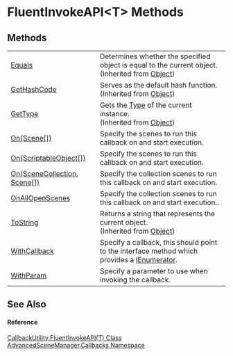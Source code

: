 # FluentInvokeAPI&lt;T&gt; Methods




## Methods
<table>
<tr>
<td><a href="https://learn.microsoft.com/dotnet/api/system.object.equals#system-object-equals(system-object)" target="_blank" rel="noopener noreferrer">Equals</a></td>
<td>Determines whether the specified object is equal to the current object.<br />(Inherited from <a href="https://learn.microsoft.com/dotnet/api/system.object" target="_blank" rel="noopener noreferrer">Object</a>)</td></tr>
<tr>
<td><a href="https://learn.microsoft.com/dotnet/api/system.object.gethashcode" target="_blank" rel="noopener noreferrer">GetHashCode</a></td>
<td>Serves as the default hash function.<br />(Inherited from <a href="https://learn.microsoft.com/dotnet/api/system.object" target="_blank" rel="noopener noreferrer">Object</a>)</td></tr>
<tr>
<td><a href="https://learn.microsoft.com/dotnet/api/system.object.gettype" target="_blank" rel="noopener noreferrer">GetType</a></td>
<td>Gets the <a href="https://learn.microsoft.com/dotnet/api/system.type" target="_blank" rel="noopener noreferrer">Type</a> of the current instance.<br />(Inherited from <a href="https://learn.microsoft.com/dotnet/api/system.object" target="_blank" rel="noopener noreferrer">Object</a>)</td></tr>
<tr>
<td><a href="M_AdvancedSceneManager_Callbacks_CallbackUtility_FluentInvokeAPI_1_On.md">On(Scene[])</a></td>
<td>Specify the scenes to run this callback on and start execution.</td></tr>
<tr>
<td><a href="M_AdvancedSceneManager_Callbacks_CallbackUtility_FluentInvokeAPI_1_On_2.md">On(ScriptableObject[])</a></td>
<td>Specify the scenes to run this callback on and start execution.</td></tr>
<tr>
<td><a href="M_AdvancedSceneManager_Callbacks_CallbackUtility_FluentInvokeAPI_1_On_1.md">On(SceneCollection, Scene[])</a></td>
<td>Specify the collection scenes to run this callback on and start execution.</td></tr>
<tr>
<td><a href="M_AdvancedSceneManager_Callbacks_CallbackUtility_FluentInvokeAPI_1_OnAllOpenScenes.md">OnAllOpenScenes</a></td>
<td>Specify the collection scenes to run this callback on and start execution..</td></tr>
<tr>
<td><a href="https://learn.microsoft.com/dotnet/api/system.object.tostring" target="_blank" rel="noopener noreferrer">ToString</a></td>
<td>Returns a string that represents the current object.<br />(Inherited from <a href="https://learn.microsoft.com/dotnet/api/system.object" target="_blank" rel="noopener noreferrer">Object</a>)</td></tr>
<tr>
<td><a href="M_AdvancedSceneManager_Callbacks_CallbackUtility_FluentInvokeAPI_1_WithCallback.md">WithCallback</a></td>
<td>Specify a callback, this should point to the interface method which provides a <a href="https://learn.microsoft.com/dotnet/api/system.collections.ienumerator" target="_blank" rel="noopener noreferrer">IEnumerator</a>.</td></tr>
<tr>
<td><a href="M_AdvancedSceneManager_Callbacks_CallbackUtility_FluentInvokeAPI_1_WithParam.md">WithParam</a></td>
<td>Specify a parameter to use when invoking the callback.</td></tr>
</table>

## See Also


#### Reference
<a href="T_AdvancedSceneManager_Callbacks_CallbackUtility_FluentInvokeAPI_1.md">CallbackUtility.FluentInvokeAPI(T) Class</a>  
<a href="N_AdvancedSceneManager_Callbacks.md">AdvancedSceneManager.Callbacks Namespace</a>  
